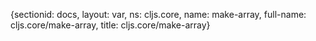 {sectionid: docs, layout: var, ns: cljs.core, name: make-array, full-name: cljs.core/make-array,
  title: cljs.core/make-array}
